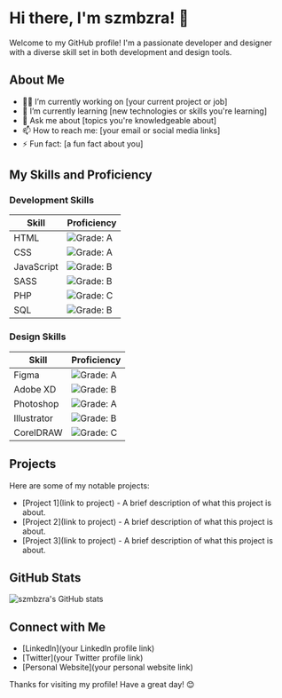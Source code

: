 # Hi there, I'm szmbzra! 👋

Welcome to my GitHub profile! I'm a passionate developer and designer with a diverse skill set in both development and design tools. 

## About Me

- 👨‍💻 I’m currently working on [your current project or job]
- 🌱 I’m currently learning [new technologies or skills you're learning]
- 💬 Ask me about [topics you're knowledgeable about]
- 📫 How to reach me: [your email or social media links]
- ⚡ Fun fact: [a fun fact about you]

## My Skills and Proficiency

### Development Skills

| Skill       | Proficiency |
|-------------|--------------|
| HTML        | ![Grade: A](https://img.shields.io/badge/Grade-A-brightgreen) |
| CSS         | ![Grade: A](https://img.shields.io/badge/Grade-A-brightgreen) |
| JavaScript  | ![Grade: B](https://img.shields.io/badge/Grade-B-yellow) |
| SASS        | ![Grade: B](https://img.shields.io/badge/Grade-B-yellow) |
| PHP         | ![Grade: C](https://img.shields.io/badge/Grade-C-orange) |
| SQL         | ![Grade: B](https://img.shields.io/badge/Grade-B-yellow) |

### Design Skills

| Skill                | Proficiency |
|----------------------|--------------|
| Figma                | ![Grade: A](https://img.shields.io/badge/Grade-A-brightgreen) |
| Adobe XD             | ![Grade: B](https://img.shields.io/badge/Grade-B-yellow) |
| Photoshop            | ![Grade: A](https://img.shields.io/badge/Grade-A-brightgreen) |
| Illustrator          | ![Grade: B](https://img.shields.io/badge/Grade-B-yellow) |
| CorelDRAW            | ![Grade: C](https://img.shields.io/badge/Grade-C-orange) |

## Projects

Here are some of my notable projects:

- [Project 1](link to project) - A brief description of what this project is about.
- [Project 2](link to project) - A brief description of what this project is about.
- [Project 3](link to project) - A brief description of what this project is about.

## GitHub Stats

![szmbzra's GitHub stats](https://github-readme-stats.vercel.app/api?username=szmbzra&show_icons=true&theme=radical)

## Connect with Me

- [LinkedIn](your LinkedIn profile link)
- [Twitter](your Twitter profile link)
- [Personal Website](your personal website link)

Thanks for visiting my profile! Have a great day! 😊
